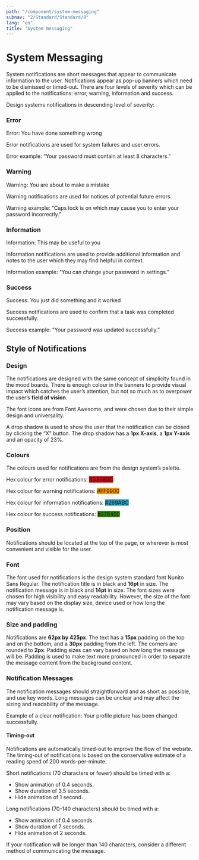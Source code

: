 ```yaml
---
path: "/component/system-messaging"
subnav: "2/Standard/Standard/8"
lang: "en"
title: "System messaging"
---
```


# System Messaging

System notifications are short messages that appear to communicate information to the user. Notifications appear as pop-up banners which need to be dismissed or timed-out. There are four levels of severity which can be applied to the notifications: error, warning, information and success.

Design systems notifications in descending level of severity:

### Error

<alert color="danger">
    Error: You have done something wrong
</alert>

Error notifications are used for system failures and user errors.

Error example: “Your password must contain at least 8 characters.”

### Warning

<alert color="warning">
    Warning: You are about to make a mistake
</alert>

Warning notifications are used for notices of potential future errors.

Warning example: “Caps lock is on which may cause you to enter your password incorrectly.”

### Information

<alert color="info">
    Information: This may be useful to you
</alert>

Information notifications are used to provide additional information and notes to the user which they may find helpful in context.

Information example: “You can change your password in settings.”

### Success

<alert color="success">
    Success: You just did something and it worked
</alert>

Success notifications are used to confirm that a task was completed successfully.

Success example: “Your password was updated successfully.”

## Style of Notifications

### Design

The notifications are designed with the same concept of simplicity found in the mood boards. There is enough colour in the banners to provide visual impact which catches the user’s attention, but not so much as to overpower the user’s **field of vision**.

The font icons are from Font Awesome, and were chosen due to their simple design and universality.

A drop shadow is used to show the user that the notification can be closed by clicking the “X” button. The drop shadow has a **1px X-axis**, a **1px Y-axis** and an opacity of 23%.

### **Colours**

The colours used for notifications are from the design system’s palette.

Hex colour for error notifications: <badge style="background-color: #D3080C">#D3080C</badge>

Hex colour for warning notifications: <badge style="background-color: #FF9900">#FF9900</badge>

Hex colour for information notifications: <badge style="background-color: #269ABC">#269ABC</badge>

Hex colour for success notifications: <badge style="background-color: #278400">#278400</badge>

### **Position**

Notifications should be located at the top of the page, or wherever is most convenient and visible for the user.

### **Font**

The font used for notifications is the design system standard font Nunito Sans Regular. The notification title is in black and **16pt** in size. The notification message is in black and **14pt** in size. The font sizes were chosen for high visibility and easy readability. However, the size of the font may vary based on the display size, device used or how long the notification message is.

### **Size and padding**

Notifications are **62px by 425px**. The text has a **15px** padding on the top and on the bottom, and a **30px** padding from the left. The corners are rounded to **2px**. Padding sizes can vary based on how long the message will be. Padding is used to make text more pronounced in order to separate the message content from the background content.

### **Notification Messages**

The notification messages should straightforward and as short as possible, and use key words. Long messages can be unclear and may affect the sizing and readability of the message.

Example of a clear notification: Your profile picture has been changed successfully.

#### Timing-out

Notifications are automatically timed-out to improve the flow of the website. The timing-out of notifications is based on the conservative estimate of a reading speed of 200 words-per-minute.

Short notifications \(70 characters or fewer\) should be timed with a:

* Show animation of 0.4 seconds.
* Show duration of 3.5 seconds.
* Hide animation of 1 second.

Long notifications \(70-140 characters\) should be timed with a:

* Show animation of 0.4 seconds.
* Show duration of 7 seconds.
* Hide animation of 2 seconds.

If your notification will be longer than 140 characters, consider a different method of communicating the message.
